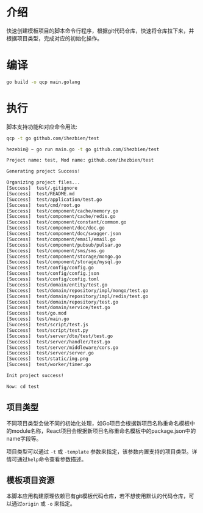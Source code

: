 # 介绍
快速创建模板项目的脚本命令行程序，根据git代码仓库，快速将仓库拉下来，并根据项目类型，完成对应的初始化操作。
# 编译
```bash
go build -o qcp main.golang
```

# 执行
脚本支持功能和对应命令用法:
```bash
qcp -t go github.com/ihezbien/test
```

```bash
hezebin@ ~ go run main.go -t go github.com/ihezbien/test     

Project name: test, Mod name: github.com/ihezbien/test

Generating project Success!         

Organizing project files...
[Success]  test/.gitignore
[Success]  test/README.md
[Success]  test/application/test.go
[Success]  test/cmd/root.go
[Success]  test/component/cache/memory.go
[Success]  test/component/cache/redis.go
[Success]  test/component/constant/commom.go
[Success]  test/component/doc/doc.go
[Success]  test/component/doc/swagger.json
[Success]  test/component/email/email.go
[Success]  test/component/pubsub/pulsar.go
[Success]  test/component/sms/sms.go
[Success]  test/component/storage/mongo.go
[Success]  test/component/storage/mysql.go
[Success]  test/config/config.go
[Success]  test/config/config.json
[Success]  test/config/config.toml
[Success]  test/domain/entity/test.go
[Success]  test/domain/repository/impl/mongo/test.go
[Success]  test/domain/repository/impl/redis/test.go
[Success]  test/domain/repository/test.go
[Success]  test/domain/service/test.go
[Success]  test/go.mod
[Success]  test/main.go
[Success]  test/script/test.js
[Success]  test/script/test.py
[Success]  test/server/dto/test/test.go
[Success]  test/server/handler/test.go
[Success]  test/server/middleware/cors.go
[Success]  test/server/server.go
[Success]  test/static/img.png
[Success]  test/worker/timer.go

Init project success!

Now: cd test

```
## 项目类型
不同项目类型会做不同的初始化处理，如Go项目会根据新项目名称重命名模板中的module名称，React项目会根据新项目名称重命名模板中的package.json中的name字段等。

项目类型可以通过 `-t` 或 `-template` 参数来指定，该参数内置支持的项目类型。详情可通过`help`命令查看参数描述。

## 模板项目资源
本脚本应用构建原理依赖已有git模板代码仓库，若不想使用默认的代码仓库，可以通过`origin` 或 `-o` 来指定。